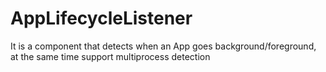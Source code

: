 # AppLifecycleListener
It is a component that detects when an App goes background/foreground, at the same time support multiprocess detection
